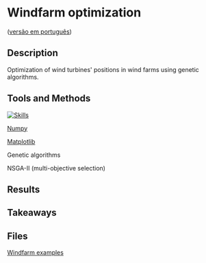 # Windfarm optimization 
([versão em português](ptREADME.md))

## Description
Optimization of wind turbines' positions in wind farms using genetic algorithms.

## Tools and Methods

[![Skills](https://skillicons.dev/icons?i=python)](google.com)

[Numpy](https://numpy.org/)

[Matplotlib](https://matplotlib.org/)

Genetic algorithms

NSGA-II (multi-objective selection)

## Results


## Takeaways

## Files
[Windfarm examples](windfarm_examples.ipynb)
